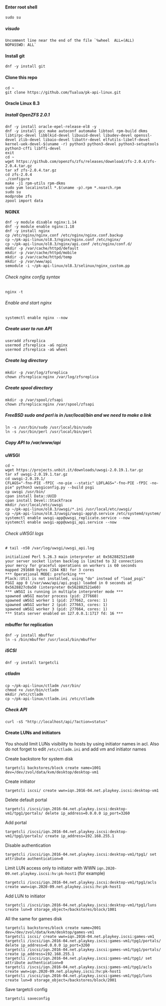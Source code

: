 
#### Enter root shell

    sudo su

##### visudo

    Uncomment line near the end of the file `%wheel  ALL=(ALL)       NOPASSWD: ALL`

#### Install git

    dnf -y install git

#### Clone this repo
    cd ~
    git clone https://github.com/Tualua/pk-api-linux.git

#### Oracle Linux 8.3
##### Install OpenZFS 2.0.1

    dnf -y install oracle-epel-release-el8 -y
    dnf -y install gcc make autoconf automake libtool rpm-build dkms libtirpc-devel libblkid-devel libuuid-devel libudev-devel openssl-devel zlib-devel libaio-devel libattr-devel elfutils-libelf-devel kernel-uek-devel-$(uname -r) python3 python3-devel python3-setuptools python3-cffi libffi-devel
    exit
    cd ~
    wget https://github.com/openzfs/zfs/releases/download/zfs-2.0.4/zfs-2.0.4.tar.gz
    tar xf zfs-2.0.4.tar.gz
    cd zfs-2.0.4
    ./configure
    make -j1 rpm-utils rpm-dkms
    sudo yum localinstall *.$(uname -p).rpm *.noarch.rpm    
    sudo su
    modprobe zfs
    zpool import data

#### NGINX

    dnf -y module disable nginx:1.14
    dnf -y module enable nginx:1.18
    dnf -y install nginx
    cp /etc/nginx/nginx.conf /etc/nginx/nginx.conf.backup
    cp ~/pk-api-linux/ol8.3/nginx/nginx.conf /etc/nginx/
    cp ~/pk-api-linux/ol8.3/nginx/api.conf /etc/nginx/conf.d/
    mkdir -p /var/cache/httpd/default
    mkdir -p /var/cache/httpd/mobile
    mkdir -p /var/cache/httpd/temp
    mkdir -p /var/www/api
    semodule -i ~/pk-api-linux/ol8.3/selinux/nginx_custom.pp

###### Check nginx config syntax

    nginx -t

###### Enable and start nginx

    systemctl enable nginx --now

##### Create user to run API

    useradd zfsreplica
    usermod zfsreplica -aG nginx
    usermod zfsreplica -aG wheel

##### Create log directory

    mkdir -p /var/log/zfsreplica
    chown zfsreplica:nginx /var/log/zfsreplica

##### Create spool directory

    mkdir -p /var/spool/zfsapi
    chown zfsreplica:nginx /var/spool/zfsapi

##### FreeBSD sudo and perl is in /usr/local/bin and we need to make a link

    ln -s /usr/bin/sudo /usr/local/bin/sudo
    ln -s /usr/bin/perl /usr/local/bin/perl

##### Copy API to /var/www/api

#### uWSGI

    cd ~
    wget https://projects.unbit.it/downloads/uwsgi-2.0.19.1.tar.gz
    tar xf uwsgi-2.0.19.1.tar.gz
    cd uwsgi-2.0.19.1/
    CFLAGS="-fno-PIE -fPIC -no-pie --static" LDFLAGS="-fno-PIE -fPIC -no-pie" python3 uwsgiconfig.py --build psgi
    cp uwsgi /usr/bin/
    cpan install Data::UUID
    cpan install Devel::StackTrace
    mkdir /usr/local/etc/uwsgi
    cp ~/pk-api-linux/ol8.3/uwsgi/*.ini /usr/local/etc/uwsgi/
    cp ~/pk-api-linux/ol8.3/uwsgi/uwsgi-app\@.service /etc/systemd/system/
    systemctl enable uwsgi-app@uwsgi_replicate.service --now
    systemctl enable uwsgi-app@uwsgi_api.service --now

###### Check uWSGI logs

    # tail -n50 /var/log/uwsgi/uwsgi_api.log

    initialized Perl 5.26.3 main interpreter at 0x562882521e60
    your server socket listen backlog is limited to 32 connections
    your mercy for graceful operations on workers is 60 seconds
    mapped 291680 bytes (284 KB) for 3 cores
    *** Operational MODE: preforking ***
    Plack::Util is not installed, using "do" instead of "load_psgi"
    PSGI app 0 (/var/www/api/api.psgi) loaded in 0 seconds at 0x5628827c0a50 (interpreter 0x562882521e60)
    *** uWSGI is running in multiple interpreter mode ***
    spawned uWSGI master process (pid: 277660)
    spawned uWSGI worker 1 (pid: 277662, cores: 1)
    spawned uWSGI worker 2 (pid: 277663, cores: 1)
    spawned uWSGI worker 3 (pid: 277664, cores: 1)
    *** Stats server enabled on 127.0.0.1:1717 fd: 16 ***

#### mbuffer for replication

    dnf -y install mbuffer
    ln -s /bin/mbuffer /usr/local/bin/mbuffer

##### iSCSI

    dnf -y install targetcli

##### ctladm

    cp ~/pk-api-linux/ctladm /usr/bin/
    chmod +x /usr/bin/ctladm
    mkdir /etc/ctladm
    cp ~/pk-api-linux/ctladm.ini /etc/ctladm
    
##### Check API

    curl -sS "http://localhost/api/?action=status"

#### Create LUNs and initiators

You should limit LUNs visibility to hosts by using initiator names in acl. Also do not forget to edit `/etc/ctladm.ini` and add vm and initiator names

Create backstore for system disk

    targetcli backstores/block create name=1001 dev=/dev/zvol/data/kvm/desktop/desktop-vm1
    
Create initiator

    targetcli iscsi/ create wwn=iqn.2016-04.net.playkey.iscsi:desktop-vm1
    
Delete default portal

    targetcli /iscsi/iqn.2016-04.net.playkey.iscsi:desktop-vm1/tpg1/portals/ delete ip_address=0.0.0.0 ip_port=3260
    
Add portal

    targetcli /iscsi/iqn.2016-04.net.playkey.iscsi:desktop-vm1/tpg1/portals/ create ip_address=192.168.255.1
    
Disable authentication

    targetcli /iscsi/iqn.2016-04.net.playkey.iscsi:desktop-vm1/tpg1/ set attribute authentication=0
    
Limit LUN access only to initiator with WWN `iqn.2020-09.net.playkey.iscsi:hv:pk-host1` (for example)

    targetcli /iscsi/iqn.2016-04.net.playkey.iscsi:desktop-vm1/tpg1/acls create wwn=iqn.2020-09.net.playkey.iscsi:hv:pk-host1

Add LUN to initiator

    targetcli /iscsi/iqn.2016-04.net.playkey.iscsi:desktop-vm1/tpg1/luns create lun=0 storage_object=/backstores/block/1001

All the same for games disk

    targetcli backstores/block create name=2001 dev=/dev/zvol/data/kvm/desktop/games-vm1
    targetcli iscsi/ create wwn=iqn.2016-04.net.playkey.iscsi:games-vm1
    targetcli /iscsi/iqn.2016-04.net.playkey.iscsi:games-vm1/tpg1/portals/ delete ip_address=0.0.0.0 ip_port=3260
    targetcli /iscsi/iqn.2016-04.net.playkey.iscsi:games-vm1/tpg1/portals/ create ip_address=192.168.255.1
    targetcli /iscsi/iqn.2016-04.net.playkey.iscsi:games-vm1/tpg1/ set attribute authentication=0
    targetcli /iscsi/iqn.2016-04.net.playkey.iscsi:games-vm1/tpg1/acls create wwn=iqn.2020-09.net.playkey.iscsi:hv:pk-host1
    targetcli /iscsi/iqn.2016-04.net.playkey.iscsi:games-vm1/tpg1/luns create lun=0 storage_object=/backstores/block/2001
    
Save targetcli config

    targetcli saveconfig
